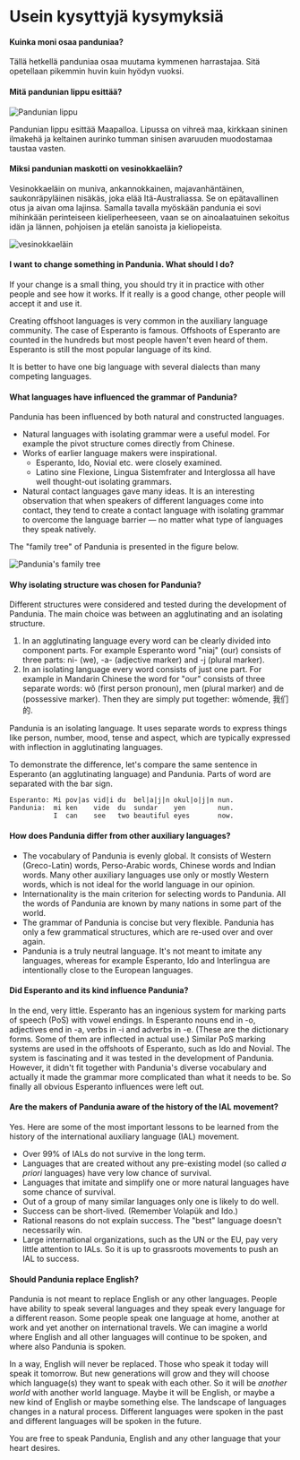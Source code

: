 Usein kysyttyjä kysymyksiä
==========================


#### Kuinka moni osaa panduniaa?

Tällä hetkellä panduniaa osaa muutama kymmenen harrastajaa. Sitä opetellaan pikemmin huvin kuin hyödyn vuoksi.

<!--
#### When was Pandunia created?

Creators of Pandunia began to create a language together first in 2005. Since the beginning the basic idea was to create an evenly global auxiliary language. Many different structures and ideas were tried over the years. The name _Pandunia_ was invented already in 2007 but the language got its "final" form in 2016 – though of course languages evolve all the time!
-->


#### Mitä pandunian lippu esittää?

![](http://www.pandunia.info/kuvat/bandera.png "Pandunian lippu")

Pandunian lippu esittää Maapalloa. Lipussa on vihreä maa, kirkkaan sininen ilmakehä ja keltainen aurinko tumman sinisen avaruuden muodostamaa taustaa vasten.


#### Miksi pandunian maskotti on vesinokkaeläin?

Vesinokkaeläin on muniva, ankannokkainen, majavanhäntäinen, saukonräpyläinen nisäkäs, joka elää Itä-Australiassa. Se on epätavallinen otus ja aivan oma lajinsa. Samalla tavalla myöskään pandunia ei sovi mihinkään perinteiseen kieliperheeseen, vaan se on ainoalaatuinen sekoitus idän ja lännen, pohjoisen ja etelän sanoista ja kieliopeista.

![](http://www.pandunia.info/kuvat/platypusbandera.png "vesinokkaeläin")


#### I want to change something in Pandunia. What should I do?

If your change is a small thing, you should try it in practice with other people and see how it works. If it really is a good change, other people will accept it and use it.

Creating offshoot languages is very common in the auxiliary language community. The case of Esperanto is famous. Offshoots of Esperanto are counted in the hundreds but most people haven't even heard of them. Esperanto is still the most popular language of its kind.

It is better to have one big language with several dialects than many competing languages.


#### What languages have influenced the grammar of Pandunia?

Pandunia has been influenced by both natural and constructed languages.

- Natural languages with isolating grammar were a useful model. For example the pivot structure comes directly from Chinese.
- Works of earlier language makers were inspirational.
    - Esperanto, Ido, Novial etc. were closely examined.
    - Latino sine Flexione, Lingua Sistemfrater and Interglossa all have well thought-out isolating grammars.
- Natural contact languages gave many ideas. It is an interesting observation that when speakers of different languages come into contact, they tend to create a contact language with isolating grammar to overcome the language barrier — no matter what type of languages they speak natively.

The "family tree" of Pandunia is presented in the figure below.

![](http://www.pandunia.info/sura/familytree.gif "Pandunia's family tree")


#### Why isolating structure was chosen for Pandunia?

Different structures were considered and tested during the development of Pandunia. The main choice was between an agglutinating and an isolating structure.

1. In an agglutinating language every word can be clearly divided into component parts. For example Esperanto word "niaj" (our) consists of three parts: ni- (we), -a- (adjective marker) and -j (plural marker).
2. In an isolating language every word consists of just one part. For example in Mandarin Chinese the word for "our" consists of three separate words: wǒ (first person pronoun), men (plural marker) and de (possessive marker). Then they are simply put together: wǒmende, 我们的.

Pandunia is an isolating language. It uses separate words to express things like person, number, mood, tense and aspect, which are typically expressed with inflection in agglutinating languages.

To demonstrate the difference, let's compare the same sentence in Esperanto (an agglutinating language) and Pandunia. Parts of word are separated with the bar sign.

    Esperanto: Mi pov|as vid|i du  bel|a|j|n okul|o|j|n nun.
    Pandunia:  mi ken    vide  du  sundar    yen        nun.
               I  can    see   two beautiful eyes       now.

<!--
#### What is a worldlang?

A worldlang is a constructed interlanguage that borrows its words, speech sounds and possibly grammar from different language families of the world. There are many worldlangs. Some of them are listed [here](http://www.kupsala.net/risto/tekokieli/worldlangs.html).
-->

#### How does Pandunia differ from other auxiliary languages?

- The vocabulary of Pandunia is evenly global. It consists of Western (Greco-Latin) words, Perso-Arabic words, Chinese words and Indian words. Many other auxiliary languages use only or mostly Western words, which is not ideal for the world language in our opinion.
- Internationality is the main criterion for selecting words to Pandunia. All the words of Pandunia are known by many nations in some part of the world.
- The grammar of Pandunia is concise but very flexible. Pandunia has only a few grammatical structures, which are re-used over and over again.
- Pandunia is a truly neutral language. It's not meant to imitate any languages, whereas for example Esperanto, Ido and Interlingua are intentionally close to the European languages.


#### Did Esperanto and its kind influence Pandunia?

In the end, very little. Esperanto has an ingenious system for marking parts of speech (PoS) with vowel endings. In Esperanto nouns end in -o, adjectives end in -a, verbs in -i and adverbs in -e. (These are the dictionary forms. Some of them are inflected in actual use.) Similar PoS marking systems are used in the offshoots of Esperanto, such as Ido and Novial. The system is fascinating and it was tested in the development of Pandunia. However, it didn't fit together with Pandunia's diverse vocabulary and actually it made the grammar more complicated than what it needs to be. So finally all obvious Esperanto influences were left out.


#### Are the makers of Pandunia aware of the history of the IAL movement?

Yes. Here are some of the most important lessons to be learned from the history of the international auxiliary language (IAL) movement.

- Over 99% of IALs do not survive in the long term.
- Languages that are created without any pre-existing model (so called _a priori_ languages) have very low chance of survival.
- Languages that imitate and simplify one or more natural languages have some chance of survival.
- Out of a group of many similar languages only one is likely to do well.
- Success can be short-lived. (Remember Volapük and Ido.)
- Rational reasons do not explain success. The "best" language doesn't necessarily win.
- Large international organizations, such as the UN or the EU, pay very little attention to IALs. So it is up to grassroots movements to push an IAL to success.


#### Should Pandunia replace English?

Pandunia is not meant to replace English or any other languages. People have ability to speak several languages and they speak every language for a different reason. Some people speak one language at home, another at work and yet another on international travels. We can imagine a world where English and all other languages will continue to be spoken, and where also Pandunia is spoken.

In a way, English will never be replaced. Those who speak it today will speak it tomorrow. But new generations will grow and they will choose which language(s) they want to speak with each other. So it will be _another world_ with another world language. Maybe it will be English, or maybe a new kind of English or maybe something else. The landscape of languages changes in a natural process. Different languages were spoken in the past and different languages will be spoken in the future.

You are free to speak Pandunia, English and any other language that your heart desires.



